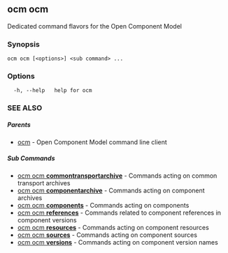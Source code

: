## ocm ocm

Dedicated command flavors for the Open Component Model

### Synopsis

```
ocm ocm [<options>] <sub command> ...
```

### Options

```
  -h, --help   help for ocm
```

### SEE ALSO

##### Parents

* [ocm](ocm.md)	 - Open Component Model command line client


##### Sub Commands

* [ocm ocm <b>commontransportarchive</b>](ocm_ocm_commontransportarchive.md)	 - Commands acting on common transport archives
* [ocm ocm <b>componentarchive</b>](ocm_ocm_componentarchive.md)	 - Commands acting on component archives
* [ocm ocm <b>components</b>](ocm_ocm_components.md)	 - Commands acting on components
* [ocm ocm <b>references</b>](ocm_ocm_references.md)	 - Commands related to component references in component versions
* [ocm ocm <b>resources</b>](ocm_ocm_resources.md)	 - Commands acting on component resources
* [ocm ocm <b>sources</b>](ocm_ocm_sources.md)	 - Commands acting on component sources
* [ocm ocm <b>versions</b>](ocm_ocm_versions.md)	 - Commands acting on component version names

